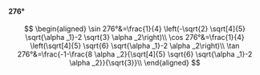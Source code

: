 #### 276°

$$
\begin{aligned}
\sin 276°&=\frac{1}{4} \left(-\sqrt{2} \sqrt[4]{5} \sqrt{\alpha _1}-2 \sqrt{3} \alpha _2\right)\\
\cos 276°&=\frac{1}{4} \left(\sqrt[4]{5} \sqrt{6} \sqrt{\alpha _1}-2 \alpha _2\right)\\
\tan 276°&=\frac{-1-\frac{8 \alpha _2}{\sqrt[4]{5} \sqrt{6} \sqrt{\alpha _1}-2 \alpha _2}}{\sqrt{3}}\\
\end{aligned}
$$

